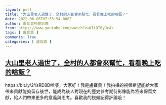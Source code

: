```yaml
---
layout: post
title: "大山里老人過世了，全村的人都會來幫忙，看看晚上吃的啥飯？"
date: 2022-06-06T07:53:54.000Z
author: 盧保貴視覺影像
from: https://www.youtube.com/watch?v=KIiDT6yJcAk
tags: [ 盧保貴 ]
comments: True
categories: [ 盧保貴 ]
---
```

<!--1654502034000-->
[大山里老人過世了，全村的人都會來幫忙，看看晚上吃的啥飯？](https://www.youtube.com/watch?v=KIiDT6yJcAk)
------

<div>
https://bit.ly/2YsRD8D哈嘍，大家好！我是盧寶貴！我拍攝的視頻希望能給大家帶來貢獻能夠留存後世，能成為後人對現在的歷史參考期待影像能為將來保留文獻，給人們帶來更多的意義與思考。喜歡我的視頻記得評論哦！
</div>
